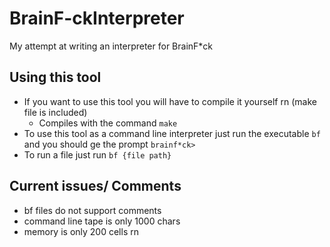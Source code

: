 # BrainF-ckInterpreter
My attempt at writing an interpreter for BrainF*ck  
## Using this tool  
- If you want to use this tool you will have to compile it yourself rn (make file is included)  
  - Compiles with the command `make`  
- To use this tool as a command line interpreter just run the executable `bf` and you should ge the prompt `brainf*ck> `  
- To run a file just run `bf {file path}`  
## Current issues/ Comments
- bf files do not support comments
- command line tape is only 1000 chars
- memory is only 200 cells rn
